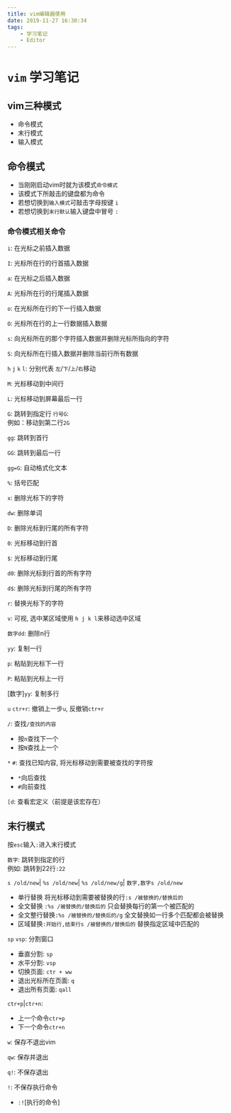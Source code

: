 ```yaml
---
title: vim编辑器使用
date: 2019-11-27 16:30:34
tags:
    - 学习笔记
    - Editor
---
```

# `vim` 学习笔记

## vim三种模式

* 命令模式
* 末行模式
* 输入模式

## 命令模式

* 当刚刚启动vim时就为该模式`命令模式`
* 该模式下所敲击的键盘都为命令
* 若想切换到`输入模式`可敲击字母按键 `i`
* 若想切换到`末行默认`输入键盘中冒号 `:`

### 命令模式相关命令

`i`: 在光标之前插入数据

`I`: 光标所在行的行首插入数据

`a`: 在光标之后插入数据

`A`: 光标所在行的行尾插入数据

`o`: 在光标所在行的下一行插入数据

`O`: 光标所在行的上一行数据插入数据

`s`: 向光标所在的那个字符插入数据并删除光标所指向的字符

`S`: 向光标所在行插入数据并删除当前行所有数据

`h` `j` `k` `l`: 分别代表 `左`/`下`/`上`/`右`移动

`M`: 光标移动到中间行

`L`: 光标移动到屏幕最后一行

`G`: 跳转到指定行 `行号G`:  
例如：移动到第二行`2G`

`gg`: 跳转到首行

`GG`: 跳转到最后一行

`gg=G`: 自动格式化文本

`%`: 括号匹配

`x`: 删除光标下的字符

`dw`: 删除单词

`D`: 删除光标到行尾的所有字符

`0`: 光标移动到行首

`$`: 光标移动到行尾

`d0`: 删除光标到行首的所有字符

`d$`: 删除光标到行尾的所有字符

`r`: 替换光标下的字符

`v`: 可视, 选中某区域使用 `h j k l`来移动选中区域

`数字dd`: 删除n行

`yy`: 复制一行

`p`: 粘贴到光标下一行

`P`: 粘贴到光标上一行

[数字]`yy`: 复制多行

`u`  `ctr+r`: 撤销上一步`u`, 反撤销`ctr+r`

`/`: 查找`/查找的内容`  
- 按`n`查找下一个  
- 按`N`查找上一个

`*`  `#`: 查找已知内容, 将光标移动到需要被查找的字符按  
- `*`向后查找  
- `#`向前查找

`[d`: 查看宏定义（前提是该宏存在）

## 末行模式
按`esc`输入`:`进入末行模式


`数字`: 跳转到指定的行   
例如: 跳转到22行`:22`

`s /old/new`| `%s /old/new`| `%s /old/new/g`| `数字,数字s /old/new`  
- 单行替换 将光标移动到需要被替换的行`:s /被替换的/替换后的`  
- 全文替换 `:%s /被替换的/替换后的` 只会替换每行的第一个被匹配的  
- 全文整行替换`:%s /被替换的/替换后的/g` 全文替换如一行多个匹配都会被替换  
- 区域替换`:开始行,结束行s /被替换的/替换后的` 替换指定区域中匹配的  

`sp` `vsp`: 分割窗口  
- 垂直分割: `sp`  
- 水平分割: `vsp`  
- 切换页面: `ctr + ww`  
- 退出光标所在页面: `q`  
- 退出所有页面: `qall`

`ctr+p`|`ctr+n`:  
- 上一个命令`ctr+p`
- 下一个命令`ctr+n`

`w`: 保存不退出vim

`qw`: 保存并退出

`q!`: 不保存退出

`!`: 不保存执行命令
- `:!`[执行的命令]

